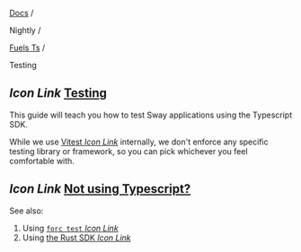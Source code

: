 [Docs](https://docs.fuel.network/) /

Nightly  /

[Fuels Ts](https://docs.fuel.network/docs/nightly/fuels-ts/) /

Testing

## _Icon Link_ [Testing](https://docs.fuel.network/docs/nightly/fuels-ts/testing/\#testing)

This guide will teach you how to test Sway applications using the Typescript SDK.

While we use [Vitest _Icon Link_](https://vitest.dev/) internally, we don't enforce any specific testing library or framework, so you can pick whichever you feel comfortable with.

## _Icon Link_ [Not using Typescript?](https://docs.fuel.network/docs/nightly/fuels-ts/testing/\#not-using-typescript)

See also:

1. Using [`forc test` _Icon Link_](https://docs.fuel.network/docs/forc/commands/forc%5ftest/#forc-test)
2. Using [the Rust SDK _Icon Link_](https://docs.fuel.network/docs/fuels-rs/testing/)